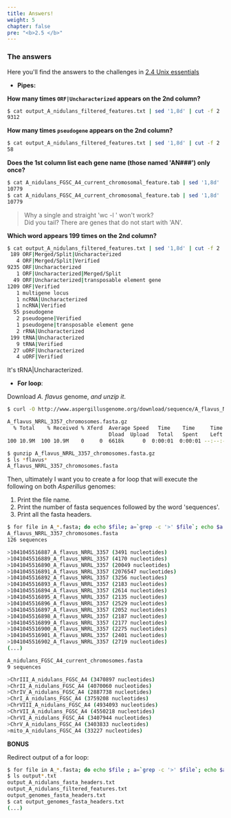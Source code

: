 ```yaml
---
title: Answers!
weight: 5
chapter: false
pre: "<b>2.5 </b>"
---
```


### The answers 

Here you'll find the answers to the challenges in [2.4 Unix essentials](./unix_essentials)


+ **Pipes:**


**How many times `ORF|Uncharacterized` appears on the 2nd column?**

```bash
$ cat output_A_nidulans_filtered_features.txt | sed '1,8d' | cut -f 2 | grep -c 'ORF|Uncharacterized'
9312
```

**How many times `pseudogene` appears on the 2nd column?**

```bash
$ cat output_A_nidulans_filtered_features.txt | sed '1,8d' | cut -f 2 | grep -c 'pseudogene'
58
```

**Does the 1st column list each gene name (those named 'AN###') only once?**

```bash
$ cat A_nidulans_FGSC_A4_current_chromosomal_feature.tab | sed '1,8d' | cut -f 1 | grep 'AN' -c
10779
$ cat A_nidulans_FGSC_A4_current_chromosomal_feature.tab | sed '1,8d' | cut -f -1 | sort | uniq | grep 'AN' -c
10779
```

>Why a single and straight 'wc -l ' won't work?   
>Did you tail? There are genes that do not start with 'AN'.


**Which word appears 199 times on the 2nd column?**

```bash
$ cat output_A_nidulans_filtered_features.txt | sed '1,8d' | cut -f 2 | sort | uniq -c
 189 ORF|Merged/Split|Uncharacterized
   4 ORF|Merged/Split|Verified
9235 ORF|Uncharacterized
   1 ORF|Uncharacterized|Merged/Split
  49 ORF|Uncharacterized|transposable element gene
1209 ORF|Verified
   1 multigene locus
   1 ncRNA|Uncharacterized
   1 ncRNA|Verified
  55 pseudogene
   2 pseudogene|Verified
   1 pseudogene|transposable element gene
   2 rRNA|Uncharacterized
 199 tRNA|Uncharacterized
   9 tRNA|Verified
  27 uORF|Uncharacterized
   4 uORF|Verified
```

It's tRNA|Uncharacterized.



+ **For loop**:


Download *A. flavus* genome, *and unzip it*.

```bash
$ curl -O http://www.aspergillusgenome.org/download/sequence/A_flavus_NRRL_3357/current/A_flavus_NRRL_3357_chromosomes.fasta.gz

A_flavus_NRRL_3357_chromosomes.fasta.gz
  % Total    % Received % Xferd  Average Speed   Time    Time     Time  Current
                                 Dload  Upload   Total   Spent    Left  Speed
100 10.9M  100 10.9M    0     0  6618k      0  0:00:01  0:00:01 --:--:-- 6616k

$ gunzip A_flavus_NRRL_3357_chromosomes.fasta.gz
$ ls *flavus*
A_flavus_NRRL_3357_chromosomes.fasta
```

Then, ultimately I want you to create a for loop that will execute the following on both *Asperillus* genomes:  

1. Print the file name.  
2. Print the number of fasta sequences followed by the word 'sequences'.  
3. Print all the fasta headers.  

```bash
$ for file in A_*.fasta; do echo $file; a=`grep -c '>' $file`; echo $a sequences; echo ; grep '>' $file; echo; done
A_flavus_NRRL_3357_chromosomes.fasta
126 sequences

>1041045516887_A_flavus_NRRL_3357 (3491 nucleotides)
>1041045516889_A_flavus_NRRL_3357 (4170 nucleotides)
>1041045516890_A_flavus_NRRL_3357 (20049 nucleotides)
>1041045516891_A_flavus_NRRL_3357 (2076547 nucleotides)
>1041045516892_A_flavus_NRRL_3357 (3256 nucleotides)
>1041045516893_A_flavus_NRRL_3357 (2183 nucleotides)
>1041045516894_A_flavus_NRRL_3357 (2614 nucleotides)
>1041045516895_A_flavus_NRRL_3357 (2135 nucleotides)
>1041045516896_A_flavus_NRRL_3357 (2529 nucleotides)
>1041045516897_A_flavus_NRRL_3357 (2052 nucleotides)
>1041045516898_A_flavus_NRRL_3357 (2187 nucleotides)
>1041045516899_A_flavus_NRRL_3357 (2177 nucleotides)
>1041045516900_A_flavus_NRRL_3357 (2275 nucleotides)
>1041045516901_A_flavus_NRRL_3357 (2401 nucleotides)
>1041045516902_A_flavus_NRRL_3357 (2719 nucleotides)
(...) 

A_nidulans_FGSC_A4_current_chromosomes.fasta
9 sequences

>ChrIII_A_nidulans_FGSC_A4 (3470897 nucleotides)
>ChrII_A_nidulans_FGSC_A4 (4070060 nucleotides)
>ChrIV_A_nidulans_FGSC_A4 (2887738 nucleotides)
>ChrI_A_nidulans_FGSC_A4 (3759208 nucleotides)
>ChrVIII_A_nidulans_FGSC_A4 (4934093 nucleotides)
>ChrVII_A_nidulans_FGSC_A4 (4550218 nucleotides)
>ChrVI_A_nidulans_FGSC_A4 (3407944 nucleotides)
>ChrV_A_nidulans_FGSC_A4 (3403833 nucleotides)
>mito_A_nidulans_FGSC_A4 (33227 nucleotides)
```

**BONUS**

Redirect output of a for loop:

```bash
$ for file in A_*.fasta; do echo $file ; a=`grep -c '>' $file`; echo $a sequences; echo ; grep '>' $file; echo ; done > output_genomes_fasta_headers.txt
$ ls output*.txt
output_A_nidulans_fasta_headers.txt
output_A_nidulans_filtered_features.txt
output_genomes_fasta_headers.txt
$ cat output_genomes_fasta_headers.txt
(...)
```